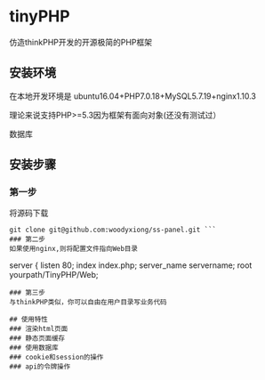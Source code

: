 # tinyPHP

仿造thinkPHP开发的开源极简的PHP框架

## 安装环境
在本地开发环境是 ubuntu16.04+PHP7.0.18+MySQL5.7.19+nginx1.10.3

理论来说支持PHP>=5.3因为框架有面向对象(还没有测试过）

数据库

## 安装步骤
### 第一步
将源码下载
```
git clone git@github.com:woodyxiong/ss-panel.git ```
### 第二步
如果使用nginx,则将配置文件指向Web目录
```
server {
    listen	80;
    index index.php;
    server_name servername;
	root yourpath/TinyPHP/Web;
```
### 第三步
与thinkPHP类似，你可以自由在用户目录写业务代码

## 使用特性
### 渲染html页面
### 静态页面缓存
### 使用数据库
### cookie和session的操作
### api的令牌操作
